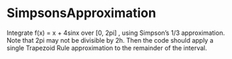 # SimpsonsApproximation
Integrate f(x) = x + 4sinx over [0, 2pi] , using Simpson’s 1/3 approximation.
Note that 2pi may not be divisible by 2h. Then the code should apply a single Trapezoid Rule
approximation to the remainder of the interval.
